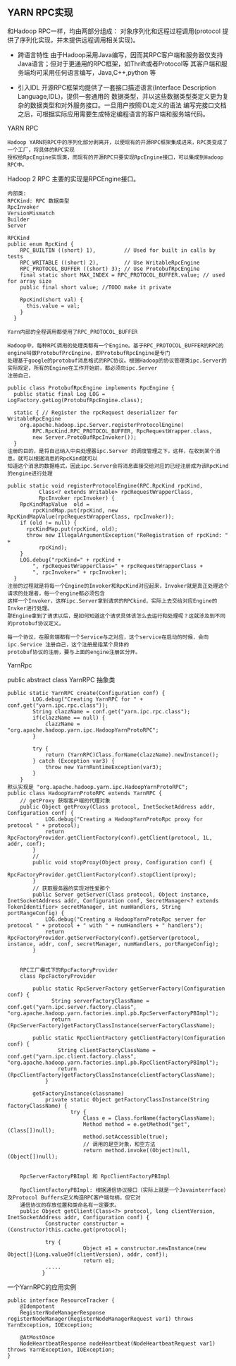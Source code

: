 ## YARN RPC实现
和Hadoop RPC一样，均由两部分组成： 对象序列化和远程过程调用(protocol 提供了序列化实现，并未提供远程调用相关实现)。

* 跨语言特性
    由于Hadoop采用Java编写，因而其RPC客户端和服务器仅支持Java语言；但对于更通用的RPC框架，如Thrift或者Protocol等
    其客户端和服务端均可采用任何语言编写，Java,C++,python 等

* 引入IDL
    开源RPC框架均提供了一套接口描述语言(Interface Description Language,IDL)，提供一套通用的
    数据类型，并以这些数据类型类定义更为复杂的数据类型和对外服务接口。一旦用户按照IDL定义的语法
    编写完接口文档之后，可根据实际应用需要生成特定编程语言的客户端和服务端代码。

YARN RPC
    
    Hadoop YARN将RPC中的序列化部分剥离开，以便现有的开源RPC框架集成进来，RPC类变成了一个工厂，将具体的RPC实现
    授权给RpcEngine实现类，而现有的开源RPC只要实现RpcEngine接口，可以集成到Hadoop RPC中。
    
Hadoop 2 RPC  主要的实现是RPCEngine接口。

    内部类:
    RPCKind: RPC 数据类型
    RpcInvoker
    VersionMismatch
    Builder
    Server
    
    RPCKind
    public enum RpcKind {
        RPC_BUILTIN ((short) 1),         // Used for built in calls by tests
        RPC_WRITABLE ((short) 2),        // Use WritableRpcEngine 
        RPC_PROTOCOL_BUFFER ((short) 3); // Use ProtobufRpcEngine
        final static short MAX_INDEX = RPC_PROTOCOL_BUFFER.value; // used for array size
        public final short value; //TODO make it private
    
        RpcKind(short val) {
          this.value = val;
        } 
      }
      
    Yarn内部的全程调用都使用了RPC_PROTOCOL_BUFFER
    
    Hadoop中，每种RPC调用的处理类都有一个Engine。基于RPC_PROTOCOL_BUFFER的RPC的engine叫做ProtobufPrcEngine，即ProtobufRpcEngine是专门
    处理基于google的protobuf消息格式的RPC协议。根据Hadoop的协议管理类ipc.Server的实际规定，所有的Engine在工作开始前，都必须向ipc.Server
    注册自己，
    
    public class ProtobufRpcEngine implements RpcEngine {
      public static final Log LOG = LogFactory.getLog(ProtobufRpcEngine.class);
      
      static { // Register the rpcRequest deserializer for WritableRpcEngine 
        org.apache.hadoop.ipc.Server.registerProtocolEngine(
            RPC.RpcKind.RPC_PROTOCOL_BUFFER, RpcRequestWrapper.class,
            new Server.ProtoBufRpcInvoker());
      }
    注册的目的，是将自己纳入中央处理器ipc.Server 的调度管理之下，这样，在收到某个消息，就可以根据消息的RpcKind就可以
    知道这个消息的数据格式，因此ipc.Server会将消息直接交给对应的已经注册成为该RpcKind的engine进行处理
    
    public static void registerProtocolEngine(RPC.RpcKind rpcKind, 
              Class<? extends Writable> rpcRequestWrapperClass,
              RpcInvoker rpcInvoker) {
        RpcKindMapValue  old = 
            rpcKindMap.put(rpcKind, new RpcKindMapValue(rpcRequestWrapperClass, rpcInvoker));
        if (old != null) {
          rpcKindMap.put(rpcKind, old);
          throw new IllegalArgumentException("ReRegistration of rpcKind: " +
              rpcKind);      
        }
        LOG.debug("rpcKind=" + rpcKind + 
            ", rpcRequestWrapperClass=" + rpcRequestWrapperClass + 
            ", rpcInvoker=" + rpcInvoker);
      }
    注册的过程就是将每一个Engine的Invoker和RpcKind对应起来，Invoker就是真正处理这个请求的处理者，每一个engine都必须包含
    这样一个Invoker，这样ipc.Server拿到请求的RPCkind，实际上去交给对应Engine的Invker进行处理。
    那Engine拿到了请求以后，是如何知道这个请求具体该怎么去运行和处理呢？这就涉及到不同的protobuf协议定义。
    
    每一个协议，在服务端都有一个Service与之对应，这个service在启动的时候，会向ipc.Service 注册自己，这个注册是指某个具体的
    protobuf协议的注册，要与上面的engine注册区分开。 
    

YarnRpc
   
public abstract class YarnRPC  抽象类

    public static YarnRPC create(Configuration conf) {
            LOG.debug("Creating YarnRPC for " + conf.get("yarn.ipc.rpc.class"));
            String clazzName = conf.get("yarn.ipc.rpc.class");
            if(clazzName == null) {
                clazzName = "org.apache.hadoop.yarn.ipc.HadoopYarnProtoRPC";
            }
    
            try {
                return (YarnRPC)Class.forName(clazzName).newInstance();
            } catch (Exception var3) {
                throw new YarnRuntimeException(var3);
            }
        }
    默认实现是 "org.apache.hadoop.yarn.ipc.HadoopYarnProtoRPC"; 
    public class HadoopYarnProtoRPC extends YarnRPC {
        // getProxy 获取客户端的代理对象
        public Object getProxy(Class protocol, InetSocketAddress addr, Configuration conf) {
                LOG.debug("Creating a HadoopYarnProtoRpc proxy for protocol " + protocol);
                return RpcFactoryProvider.getClientFactory(conf).getClient(protocol, 1L, addr, conf);
            }
            // 
            public void stopProxy(Object proxy, Configuration conf) {
                RpcFactoryProvider.getClientFactory(conf).stopClient(proxy);
            }
            // 获取服务器的实现对性爱那个
            public Server getServer(Class protocol, Object instance, InetSocketAddress addr, Configuration conf, SecretManager<? extends TokenIdentifier> secretManager, int numHandlers, String portRangeConfig) {
                LOG.debug("Creating a HadoopYarnProtoRpc server for protocol " + protocol + " with " + numHandlers + " handlers");
                return RpcFactoryProvider.getServerFactory(conf).getServer(protocol, instance, addr, conf, secretManager, numHandlers, portRangeConfig);
            }
        
    
        RPC工厂模式下的RpcFactoryProvider 
        class RpcFactoryProvider
        
            public static RpcServerFactory getServerFactory(Configuration conf) {
                  String serverFactoryClassName = conf.get("yarn.ipc.server.factory.class", "org.apache.hadoop.yarn.factories.impl.pb.RpcServerFactoryPBImpl");
                  return (RpcServerFactory)getFactoryClassInstance(serverFactoryClassName);
            
            public static RpcClientFactory getClientFactory(Configuration conf) {
                    String clientFactoryClassName = conf.get("yarn.ipc.client.factory.class", "org.apache.hadoop.yarn.factories.impl.pb.RpcClientFactoryPBImpl");
                    return (RpcClientFactory)getFactoryClassInstance(clientFactoryClassName);
                }
            
            getFactoryInstance(classname)
                private static Object getFactoryClassInstance(String factoryClassName) {
                        try {
                            Class e = Class.forName(factoryClassName);
                            Method method = e.getMethod("get", (Class[])null);
                            method.setAccessible(true);
                            // 调用的是空对象，和空方法
                            return method.invoke((Object)null, (Object[])null);
        
        
        RpcServerFactoryPBImpl 和 RpcClientFactoryPBImpl
        
        RpcClientFactoryPBImpl: 根据通信协议接口（实际上就是一个Javainterrface）及Protocol Buffers定义构造RPC客户端句柄，但它对
        通信协议的存放位置和类命名有一定要求。
        public Object getClient(Class<?> protocol, long clientVersion, InetSocketAddress addr, Configuration conf) {
                Constructor constructor = (Constructor)this.cache.get(protocol);
                
                try {
                            Object e1 = constructor.newInstance(new Object[]{Long.valueOf(clientVersion), addr, conf});
                            return e1;
                .....
               }
   
   
一个YarnRPC的应用实例

    public interface ResourceTracker {
        @Idempotent
        RegisterNodeManagerResponse registerNodeManager(RegisterNodeManagerRequest var1) throws YarnException, IOException;
    
        @AtMostOnce
        NodeHeartbeatResponse nodeHeartbeat(NodeHeartbeatRequest var1) throws YarnException, IOException;
    }
    

    
    
    
    
    
    
    
    
    
    
    
    
    
    
    
    